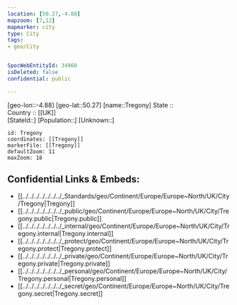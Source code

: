 ```yaml
---
location: [50.27,-4.88] 
mapzoom: [7,12] 
mapmarker: city 
type: City
tags:
- geo/City


SpocWebEntityId: 34960
isDeleted: false
confidential: public

---
```

[geo-lon::-4.88] 
[geo-lat::50.27] 
[name::Tregony] 
State ::  
Country :: [[UK]]  
[StateId::] 
[Population::] 
[Unknown::] 


```leaflet
id: Tregony
coordinates: [[Tregony]] 
markerFile: [[Tregony]] 
defaultZoom: 11 
maxZoom: 18
```


## Confidential Links & Embeds: 
- [[../../../../../../../_Standards/geo/Continent/Europe/Europe~North/UK/City/Tregony|Tregony]] 
- [[../../../../../../../_public/geo/Continent/Europe/Europe~North/UK/City/Tregony.public|Tregony.public]] 
- [[../../../../../../../_internal/geo/Continent/Europe/Europe~North/UK/City/Tregony.internal|Tregony.internal]] 
- [[../../../../../../../_protect/geo/Continent/Europe/Europe~North/UK/City/Tregony.protect|Tregony.protect]] 
- [[../../../../../../../_private/geo/Continent/Europe/Europe~North/UK/City/Tregony.private|Tregony.private]] 
- [[../../../../../../../_personal/geo/Continent/Europe/Europe~North/UK/City/Tregony.personal|Tregony.personal]] 
- [[../../../../../../../_secret/geo/Continent/Europe/Europe~North/UK/City/Tregony.secret|Tregony.secret]] 
